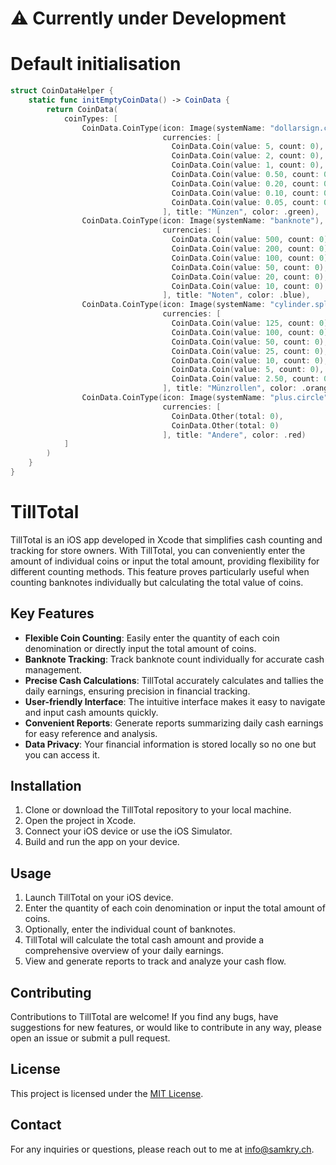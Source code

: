 # ⚠️ Currently under Development

# Default initialisation
```swift
struct CoinDataHelper {
    static func initEmptyCoinData() -> CoinData {
        return CoinData(
            coinTypes: [
                CoinData.CoinType(icon: Image(systemName: "dollarsign.circle"),
                                  currencies: [
                                    CoinData.Coin(value: 5, count: 0),
                                    CoinData.Coin(value: 2, count: 0),
                                    CoinData.Coin(value: 1, count: 0),
                                    CoinData.Coin(value: 0.50, count: 0),
                                    CoinData.Coin(value: 0.20, count: 0),
                                    CoinData.Coin(value: 0.10, count: 0),
                                    CoinData.Coin(value: 0.05, count: 0)
                                  ], title: "Münzen", color: .green),
                CoinData.CoinType(icon: Image(systemName: "banknote"),
                                  currencies: [
                                    CoinData.Coin(value: 500, count: 0),
                                    CoinData.Coin(value: 200, count: 0),
                                    CoinData.Coin(value: 100, count: 0),
                                    CoinData.Coin(value: 50, count: 0),
                                    CoinData.Coin(value: 20, count: 0),
                                    CoinData.Coin(value: 10, count: 0)
                                  ], title: "Noten", color: .blue),
                CoinData.CoinType(icon: Image(systemName: "cylinder.split.1x2"),
                                  currencies: [
                                    CoinData.Coin(value: 125, count: 0),
                                    CoinData.Coin(value: 100, count: 0),
                                    CoinData.Coin(value: 50, count: 0),
                                    CoinData.Coin(value: 25, count: 0),
                                    CoinData.Coin(value: 10, count: 0),
                                    CoinData.Coin(value: 5, count: 0),
                                    CoinData.Coin(value: 2.50, count: 0)
                                  ], title: "Münzrollen", color: .orange),
                CoinData.CoinType(icon: Image(systemName: "plus.circle"),
                                  currencies: [
                                    CoinData.Other(total: 0),
                                    CoinData.Other(total: 0)
                                  ], title: "Andere", color: .red)
            ]
        )
    }
}
```


# TillTotal

TillTotal is an iOS app developed in Xcode that simplifies cash counting and tracking for store owners. With TillTotal, you can conveniently enter the amount of individual coins or input the total amount, providing flexibility for different counting methods. This feature proves particularly useful when counting banknotes individually but calculating the total value of coins.

## Key Features

- **Flexible Coin Counting**: Easily enter the quantity of each coin denomination or directly input the total amount of coins.
- **Banknote Tracking**: Track banknote count individually for accurate cash management.
- **Precise Cash Calculations**: TillTotal accurately calculates and tallies the daily earnings, ensuring precision in financial tracking.
- **User-friendly Interface**: The intuitive interface makes it easy to navigate and input cash amounts quickly.
- **Convenient Reports**: Generate reports summarizing daily cash earnings for easy reference and analysis.
- **Data Privacy**: Your financial information is stored locally so no one but you can access it.

## Installation

1. Clone or download the TillTotal repository to your local machine.
2. Open the project in Xcode.
3. Connect your iOS device or use the iOS Simulator.
4. Build and run the app on your device.

## Usage

1. Launch TillTotal on your iOS device.
2. Enter the quantity of each coin denomination or input the total amount of coins.
3. Optionally, enter the individual count of banknotes.
4. TillTotal will calculate the total cash amount and provide a comprehensive overview of your daily earnings.
5. View and generate reports to track and analyze your cash flow.

## Contributing

Contributions to TillTotal are welcome! If you find any bugs, have suggestions for new features, or would like to contribute in any way, please open an issue or submit a pull request.

## License

This project is licensed under the [MIT License](LICENSE).

## Contact

For any inquiries or questions, please reach out to me at info@samkry.ch.
